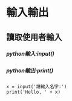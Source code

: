 # 輸入輸出
## 讀取使用者輸入
##### python輸入:input()
##### python輸出:print()
```
x = input('請輸入名字:')
print('Hello, ' + x)
```
